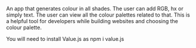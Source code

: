 An app that generates colour in all shades. The user can add RGB, hx or simply text. The user can view all the colour palettes related to that. This is a helpful tool for developers while building websites and choosing the colour palette.

You will need to install Value.js as
npm i value.js
